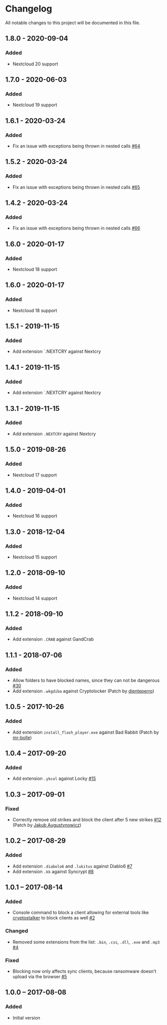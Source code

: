 # Changelog
All notable changes to this project will be documented in this file.

## 1.8.0 - 2020-09-04
### Added
- Nextcloud 20 support

## 1.7.0 - 2020-06-03
### Added
- Nextcloud 19 support

## 1.6.1 - 2020-03-24
### Added
- Fix an issue with exceptions being thrown in nested calls 
  [#64](https://github.com/nextcloud/ransomware_protection/issues/64)

## 1.5.2 - 2020-03-24
### Added
- Fix an issue with exceptions being thrown in nested calls 
  [#65](https://github.com/nextcloud/ransomware_protection/issues/65)

## 1.4.2 - 2020-03-24
### Added
- Fix an issue with exceptions being thrown in nested calls 
  [#66](https://github.com/nextcloud/ransomware_protection/issues/66)

## 1.6.0 - 2020-01-17
### Added
- Nextcloud 18 support

## 1.6.0 - 2020-01-17
### Added
- Nextcloud 18 support

## 1.5.1 - 2019-11-15
### Added
- Add extension `.NEXTCRY against Nextcry

## 1.4.1 - 2019-11-15
### Added
- Add extension `.NEXTCRY against Nextcry

## 1.3.1 - 2019-11-15
### Added
- Add extension `.NEXTCRY` against Nextcry

## 1.5.0 - 2019-08-26
### Added
- Nextcloud 17 support

## 1.4.0 - 2019-04-01
### Added
- Nextcloud 16 support

## 1.3.0 - 2018-12-04
### Added
- Nextcloud 15 support

## 1.2.0 - 2018-09-10
### Added
- Nextcloud 14 support

## 1.1.2 - 2018-09-10
### Added
- Add extension `.CRAB` against GandCrab

## 1.1.1 - 2018-07-06
### Added
- Allow folders to have blocked names, since they can not be dangerous
  [#30](https://github.com/nextcloud/ransomware_protection/issues/30)
- Add extension `.wkgdiba` against Cryptolocker
  (Patch by [dienteperro](https://github.com/dienteperro))

## 1.0.5 - 2017-10-26
### Added
- Add extension `install_flash_player.exe` against Bad Rabbit
  (Patch by [mr-bolle](https://github.com/mr-bolle))

## 1.0.4 – 2017-09-20
### Added
- Add extension `.ykcol` against Locky 
  [#15](https://github.com/nextcloud/ransomware_protection/issues/15)
 
## 1.0.3 – 2017-09-01
### Fixed
- Correctly remove old strikes and block the client after 5 new strikes
  [#12](https://github.com/nextcloud/ransomware_protection/issues/12) (Patch by [Jakub Augustynowicz](https://github.com/pingwiniasty))

## 1.0.2 – 2017-08-29
### Added
- Add extension `.diabolo6` and `.lukitus` against Diablo6
  [#7](https://github.com/nextcloud/ransomware_protection/issues/7)
- Add extension `.kk` against Syncrypt
  [#8](https://github.com/nextcloud/ransomware_protection/issues/8)

## 1.0.1 – 2017-08-14
### Added
- Console command to block a client allowing for external tools like [cryptostalker](https://github.com/unixist/cryptostalker) to block clients as well [#2](https://github.com/nextcloud/ransomware_protection/issues/2)

### Changed
- Removed some extensions from the list: `.bin`, `.css`, `.dll`, `.exe` and `.mp3` [#4](https://github.com/nextcloud/ransomware_protection/issues/4)
 
### Fixed
- Blocking now only affects sync clients, because ransomware doesn't upload via the browser
  [#5](https://github.com/nextcloud/ransomware_protection/issues/5)

## 1.0.0 – 2017-08-08
### Added
- Initial version


